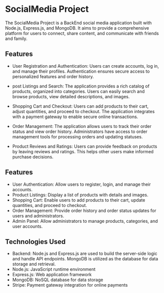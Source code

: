 # SocialMedia Project

The SocialMedia Project is a BackEnd social media application built with Node.js, Express.js, and MongoDB. It aims to provide a comprehensive platform for users to connect, share content, and communicate with friends and family.

## Features

- User Registration and Authentication: Users can create accounts, log in, and manage their profiles. Authentication ensures secure access to personalized features and order history.

- post Listings and Search: The application provides a rich catalog of products, organized into categories. Users can easily search and browse products, view detailed descriptions, and images.

- Shopping Cart and Checkout: Users can add products to their cart, adjust quantities, and proceed to checkout. The application integrates with a payment gateway to enable secure online transactions.

- Order Management: The application allows users to track their order status and view order history. Administrators have access to order management tools for processing orders and updating statuses.

- Product Reviews and Ratings: Users can provide feedback on products by leaving reviews and ratings. This helps other users make informed purchase decisions.

## Features
- User Authentication: Allow users to register, login, and manage their accounts.
- Product Listings: Display a list of products with details and images.
- Shopping Cart: Enable users to add products to their cart, update quantities, and proceed to checkout.
- Order Management: Provide order history and order status updates for users and administrators.
- Admin Panel: Allow administrators to manage products, categories, and user accounts.

## Technologies Used
- Backend: Node.js and Express.js are used to build the server-side logic and handle API endpoints. MongoDB is utilized as the database for data storage and retrieval.
- Node.js: JavaScript runtime environment
- Express.js: Web application framework
- MongoDB: NoSQL database for data storage
- Stripe: Payment gateway integration for online payments
